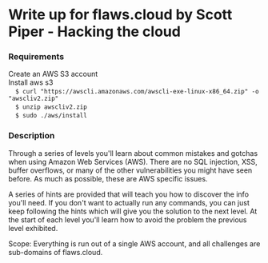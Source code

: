 # Write up for flaws.cloud by Scott Piper - Hacking the cloud

### Requirements
Create an AWS S3 account<br>
Install aws s3<br>
&emsp;`$ curl "https://awscli.amazonaws.com/awscli-exe-linux-x86_64.zip" -o "awscliv2.zip"`<br>
&emsp;`$ unzip awscliv2.zip`<br>
&emsp;`$ sudo ./aws/install`<br>

### Description
Through a series of levels you'll learn about common mistakes and gotchas when using Amazon Web Services (AWS). There are no SQL injection, XSS, buffer overflows, or many of the other vulnerabilities you might have seen before. As much as possible, these are AWS specific issues.

A series of hints are provided that will teach you how to discover the info you'll need. If you don't want to actually run any commands, you can just keep following the hints which will give you the solution to the next level. At the start of each level you'll learn how to avoid the problem the previous level exhibited.

Scope: Everything is run out of a single AWS account, and all challenges are sub-domains of flaws.cloud. 
